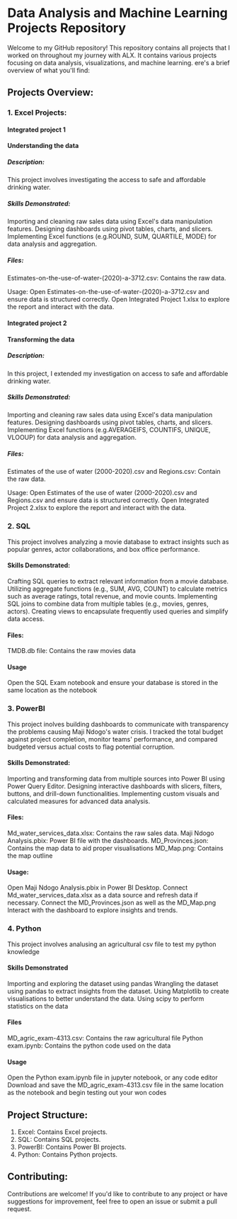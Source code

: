 # Data Analysis and Machine Learning Projects Repository
Welcome to my GitHub repository! This repository contains all projects that I worked on throughout my journey with ALX. It contains various projects focusing on data analysis, visualizations, and machine learning.
ere's a brief overview of what you'll find:

## Projects Overview:
### 1. Excel Projects:
#### Integrated project 1
#### Understanding the data
##### Description: 
This project involves investigating the access to safe and affordable drinking water.
##### Skills Demonstrated:
Importing and cleaning raw sales data using Excel's data manipulation features.
Designing dashboards using pivot tables, charts, and slicers.
Implementing Excel functions (e.g.ROUND, SUM, QUARTILE, MODE) for data analysis and aggregation.
##### Files:
Estimates-on-the-use-of-water-(2020)-a-3712.csv: Contains the raw data.

Usage:
Open Estimates-on-the-use-of-water-(2020)-a-3712.csv and ensure data is structured correctly.
Open Integrated Project 1.xlsx to explore the report and interact with the data.


#### Integrated project 2
####  Transforming the data
##### Description: 
In this project, I extended my investigation on access to safe and affordable drinking water.
##### Skills Demonstrated:
Importing and cleaning raw sales data using Excel's data manipulation features.
Designing dashboards using pivot tables, charts, and slicers.
Implementing Excel functions (e.g.AVERAGEIFS, COUNTIFS, UNIQUE, VLOOUP) for data analysis and aggregation.
##### Files:
Estimates of the use of water (2000-2020).csv and Regions.csv: Contain the raw data.

Usage:
Open Estimates of the use of water (2000-2020).csv and Regions.csv and ensure data is structured correctly.
Open Integrated Project 2.xlsx to explore the report and interact with the data.


### 2. SQL
This project involves analyzing a movie database to extract insights such as popular genres, actor collaborations, and box office performance.

#### Skills Demonstrated:
Crafting SQL queries to extract relevant information from a movie database.
Utilizing aggregate functions (e.g., SUM, AVG, COUNT) to calculate metrics such as average ratings, total revenue, and movie counts.
Implementing SQL joins to combine data from multiple tables (e.g., movies, genres, actors).
Creating views to encapsulate frequently used queries and simplify data access. 

#### Files:
TMDB.db file: Contains the raw movies data

#### Usage
Open the SQL Exam notebook and ensure your database is stored in the same location as the notebook


### 3. PowerBI
This project inolves building dashboards to communicate with transparency the problems causing Maji Ndogo's water crisis. I tracked the total budget against project completion, monitor teams' performance, and compared budgeted versus actual costs to flag potential corruption.

#### Skills Demonstrated:
Importing and transforming data from multiple sources into Power BI using Power Query Editor.
Designing interactive dashboards with slicers, filters, buttons, and drill-down functionalities.
Implementing custom visuals and calculated measures for advanced data analysis.

#### Files:
Md_water_services_data.xlsx: Contains the raw sales data.
Maji Ndogo Analysis.pbix: Power BI file with the dashboards.
MD_Provinces.json: Contains the map data to aid proper visualisations
MD_Map.png: Contains the map outline

#### Usage:
Open Maji Ndogo Analysis.pbix in Power BI Desktop.
Connect Md_water_services_data.xlsx as a data source and refresh data if necessary.
Connect the MD_Provinces.json as well as the MD_Map.png 
Interact with the dashboard to explore insights and trends.

### 4. Python
This project involves analusing an agricultural csv file to test my python knowledge

#### Skills Demonstrated
Importing and exploring the dataset using pandas
Wrangling the dataset using pandas to extract insights from the dataset.
Using Matplotlib to create visualisations to better understand the data.
Using scipy to perform statistics on the data

#### Files
MD_agric_exam-4313.csv: Contains the raw agricultural file
Python exam.ipynb: Contains the python code used on the data

#### Usage
Open the Python exam.ipynb file in jupyter notebook, or any code editor
Download and save the MD_agric_exam-4313.csv file in the same location as the notebook and begin testing out your won codes

## Project Structure:
1. Excel: Contains Excel projects.
2. SQL: Contains SQL projects.
3. PowerBI: Contains Power BI projects.
4. Python: Contains Python projects.


## Contributing:
Contributions are welcome! If you'd like to contribute to any project or have suggestions for improvement, feel free to open an issue or submit a pull request.
